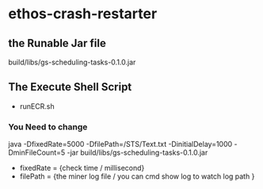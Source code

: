 # ethos-crash-restarter

## the Runable Jar file 

build/libs/gs-scheduling-tasks-0.1.0.jar

## The Execute Shell Script

* runECR.sh



### You Need to change

java -DfixedRate=5000 -DfilePath=/STS/Text.txt -DinitialDelay=1000 -DminFileCount=5 -jar build/libs/gs-scheduling-tasks-0.1.0.jar
 
* fixedRate = {check time / millisecond} 
* filePath = {the miner log file / you can cmd show log to watch log path }